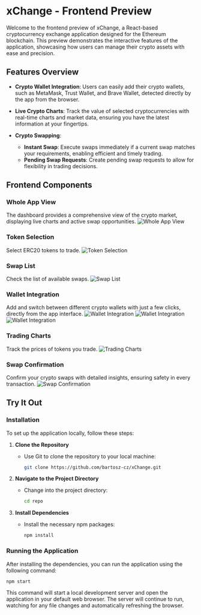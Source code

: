 # xChange - Frontend Preview

Welcome to the frontend preview of xChange, a React-based cryptocurrency exchange application designed for the Ethereum blockchain. This preview demonstrates the interactive features of the application, showcasing how users can manage their crypto assets with ease and precision.

## Features Overview

- **Crypto Wallet Integration**: Users can easily add their crypto wallets, such as MetaMask, Trust Wallet, and Brave Wallet, detected directly by the app from the browser.
  
- **Live Crypto Charts**: Track the value of selected cryptocurrencies with real-time charts and market data, ensuring you have the latest information at your fingertips.

- **Crypto Swapping**:
  - **Instant Swap**: Execute swaps immediately if a current swap matches your requirements, enabling efficient and timely trading.
  - **Pending Swap Requests**: Create pending swap requests to allow for flexibility in trading decisions.

## Frontend Components

### Whole App View
The dashboard provides a comprehensive view of the crypto market, displaying live charts and active swap opportunities.
![Whole App View](./screenshots/fullView.png)

### Token Selection
Select ERC20 tokens to trade. 
![Token Selection](./screenshots/tokenSelect.png) 

### Swap List
Check the list of available swaps.
![Swap List](./screenshots/swapList2.png) 

### Wallet Integration
Add and switch between different crypto wallets with just a few clicks, directly from the app interface.
![Wallet Integration](./screenshots/walletSelect.png)
![Wallet Integration](./screenshots/walletSeleect2.png)
![Wallet Integration](./screenshots/walletSelect3.png)

### Trading Charts
Track the prices of tokens you trade.
![Trading Charts](./screenshots/Charts.png) 

### Swap Confirmation
Confirm your crypto swaps with detailed insights, ensuring safety in every transaction.
![Swap Confirmation](./screenshots/swapConfirm.png) 
## Try It Out

### Installation
To set up the application locally, follow these steps:

1. **Clone the Repository**
   - Use Git to clone the repository to your local machine:
     ```sh
     git clone https://github.com/bartosz-cz/xChange.git
     ```

2. **Navigate to the Project Directory**
   - Change into the project directory:
     ```sh
     cd repo
     ```

3. **Install Dependencies**
   - Install the necessary npm packages:
     ```sh
     npm install
     ```

### Running the Application
After installing the dependencies, you can run the application using the following command:

```sh
npm start
```
This command will start a local development server and open the application in your default web browser. The server will continue to run, watching for any file changes and automatically refreshing the browser.

